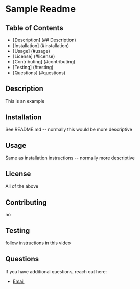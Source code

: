
  # Sample Readme

  ## Table of Contents
  - [Description] (## Description)
  - [Installation] (#installation)
  - [Usage] (#usage)
  - [License] (#license)
  - [Contributing] (#contributing)
  - [Testing] (#testing)
  - [Questions] (#questions)

  ## Description
  This is an example

  ## Installation
  See README.md -- normally this would be more descriptive

  ## Usage
  Same as installation instructions -- normally more descriptive

  ## License
  All of the above

  ## Contributing
  no

  ## Testing
  follow instructions in this video

  ## Questions
  If you have additional questions, reach out here:
  - [Email](mailto:zachburkhart216@gmail.com)
